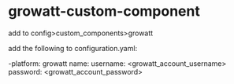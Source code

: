 # growatt-custom-component

add to config>custom_components>growatt

add the following to configuration.yaml:

-platform: growatt
 name: <name> 
 username: <growatt_account_username>
 password: <growatt_account_password>
